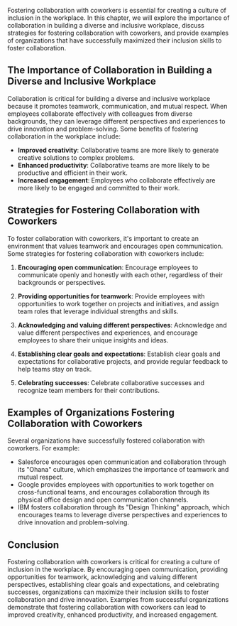 
Fostering collaboration with coworkers is essential for creating a culture of inclusion in the workplace. In this chapter, we will explore the importance of collaboration in building a diverse and inclusive workplace, discuss strategies for fostering collaboration with coworkers, and provide examples of organizations that have successfully maximized their inclusion skills to foster collaboration.

The Importance of Collaboration in Building a Diverse and Inclusive Workplace
-----------------------------------------------------------------------------

Collaboration is critical for building a diverse and inclusive workplace because it promotes teamwork, communication, and mutual respect. When employees collaborate effectively with colleagues from diverse backgrounds, they can leverage different perspectives and experiences to drive innovation and problem-solving. Some benefits of fostering collaboration in the workplace include:

* **Improved creativity**: Collaborative teams are more likely to generate creative solutions to complex problems.
* **Enhanced productivity**: Collaborative teams are more likely to be productive and efficient in their work.
* **Increased engagement**: Employees who collaborate effectively are more likely to be engaged and committed to their work.

Strategies for Fostering Collaboration with Coworkers
-----------------------------------------------------

To foster collaboration with coworkers, it's important to create an environment that values teamwork and encourages open communication. Some strategies for fostering collaboration with coworkers include:

1. **Encouraging open communication**: Encourage employees to communicate openly and honestly with each other, regardless of their backgrounds or perspectives.

2. **Providing opportunities for teamwork**: Provide employees with opportunities to work together on projects and initiatives, and assign team roles that leverage individual strengths and skills.

3. **Acknowledging and valuing different perspectives**: Acknowledge and value different perspectives and experiences, and encourage employees to share their unique insights and ideas.

4. **Establishing clear goals and expectations**: Establish clear goals and expectations for collaborative projects, and provide regular feedback to help teams stay on track.

5. **Celebrating successes**: Celebrate collaborative successes and recognize team members for their contributions.

Examples of Organizations Fostering Collaboration with Coworkers
----------------------------------------------------------------

Several organizations have successfully fostered collaboration with coworkers. For example:

* Salesforce encourages open communication and collaboration through its "Ohana" culture, which emphasizes the importance of teamwork and mutual respect.
* Google provides employees with opportunities to work together on cross-functional teams, and encourages collaboration through its physical office design and open communication channels.
* IBM fosters collaboration through its "Design Thinking" approach, which encourages teams to leverage diverse perspectives and experiences to drive innovation and problem-solving.

Conclusion
----------

Fostering collaboration with coworkers is critical for creating a culture of inclusion in the workplace. By encouraging open communication, providing opportunities for teamwork, acknowledging and valuing different perspectives, establishing clear goals and expectations, and celebrating successes, organizations can maximize their inclusion skills to foster collaboration and drive innovation. Examples from successful organizations demonstrate that fostering collaboration with coworkers can lead to improved creativity, enhanced productivity, and increased engagement.
